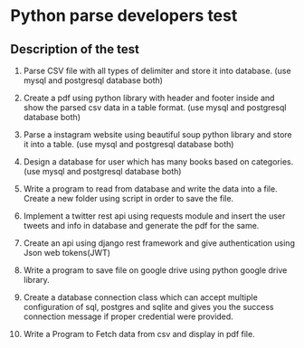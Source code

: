 # Python parse developers test

## Description of the test

1. Parse CSV file with all types of delimiter and store it into database.
   (use mysql and postgresql database both)

2. Create a pdf using python library with header and footer inside and show the parsed csv data in a table format.
   (use mysql and postgresql database both)

3. Parse a instagram website using beautiful soup python library and store it into a table.
   (use mysql and postgresql database both)

4. Design a database for user which has many books based on categories.
   (use mysql and postgresql database both)

5. Write a program to read from database and write the data into a file.
   Create a new folder using script in order to save the file.

6. Implement a twitter rest api using requests module and insert the user tweets and info in database and generate the pdf for the same.

7. Create an api using django rest framework and give authentication using Json web tokens(JWT)

8. Write a program to save file on google drive using python google drive library.

9. Create a database connection class which can accept multiple configuration of sql, postgres and sqlite and gives you the success connection message if proper credential were provided.

10. Write a Program to Fetch data from csv and display in pdf file.
